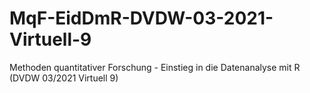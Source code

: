 # MqF-EidDmR-DVDW-03-2021-Virtuell-9
Methoden quantitativer Forschung - Einstieg in die Datenanalyse mit R (DVDW 03/2021 Virtuell 9)
